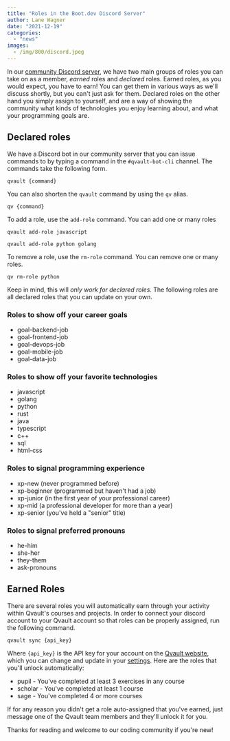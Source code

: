 ```yaml
---
title: "Roles in the Boot.dev Discord Server"
author: Lane Wagner
date: "2021-12-19"
categories: 
  - "news"
images:
  - /img/800/discord.jpeg
---
```


In our [community Discord server](https://discord.gg/EEkFwbv), we have two main groups of roles you can take on as a member, _earned_ roles and _declared_ roles. Earned roles, as you would expect, you have to earn! You can get them in various ways as we'll discuss shortly, but you can't just ask for them. Declared roles on the other hand you simply assign to yourself, and are a way of showing the community what kinds of technologies you enjoy learning about, and what your programming goals are.

## Declared roles

We have a Discord bot in our community server that you can issue commands to by typing a command in the `#qvault-bot-cli` channel. The commands take the following form.

```
qvault {command}
```

You can also shorten the `qvault` command by using the `qv` alias.

```
qv {command}
```

To add a role, use the `add-role` command. You can add one or many roles

```
qvault add-role javascript
```

```
qvault add-role python golang
```

To remove a role, use the `rm-role` command. You can remove one or many roles.

```
qv rm-role python
```

Keep in mind, this will _only work for declared roles_. The following roles are all declared roles that you can update on your own.

### Roles to show off your career goals

- goal-backend-job
- goal-frontend-job
- goal-devops-job
- goal-mobile-job
- goal-data-job

### Roles to show off your favorite technologies

- javascript
- golang
- python
- rust
- java
- typescript
- c++
- sql
- html-css

### Roles to signal programming experience

- xp-new (never programmed before)
- xp-beginner (programmed but haven't had a job)
- xp-junior (in the first year of your professional career)
- xp-mid (a professional developer for more than a year)
- xp-senior (you've held a "senior" title)

### Roles to signal preferred pronouns

- he-him
- she-her
- they-them
- ask-pronouns

## Earned Roles

There are several roles you will automatically earn through your activity within Qvault's courses and projects. In order to connect your discord account to your Qvault account so that roles can be properly assigned, run the following command.

```
qvault sync {api_key}
```

Where `{api_key}` is the API key for your account on the [Qvault website](https://boot.dev/), which you can change and update in your [settings](https://boot.dev/dashboard/settings). Here are the roles that you'll unlock automatically:

- pupil - You've completed at least 3 exercises in any course
- scholar - You've completed at least 1 course
- sage - You've completed 4 or more courses

If for any reason you didn't get a role auto-assigned that you've earned, just message one of the Qvault team members and they'll unlock it for you.

Thanks for reading and welcome to our coding community if you're new!
